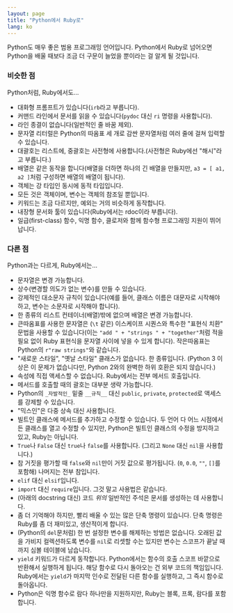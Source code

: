 ```yaml
---
layout: page
title: "Python에서 Ruby로"
lang: ko
---
```


Python도 매우 좋은 범용 프로그래밍 언어입니다. Python에서 Ruby로
넘어오면 Python을 배울 때보다 조금 더 구문이 늘었을 뿐이라는 걸
알게 될 것입니다.

### 비슷한 점

Python처럼, Ruby에서도...

* 대화형 프롬프트가 있습니다(`irb`라고 부릅니다).
* 커맨드 라인에서 문서를 읽을 수 있습니다(`pydoc` 대신 `ri` 명령을
  사용합니다).
* 라인 종결이 없습니다(일반적인 줄 바꿈 제외).
* 문자열 리터럴은 Python의 따옴표 세 개로 감싼 문자열처럼 여러 줄에 걸쳐
  입력할 수 있습니다.
* 대괄호는 리스트에, 중괄호는 사전형에 사용합니다.(사전형은 Ruby에선
  "해시"라고 부릅니다.)
* 배열은 같은 동작을 합니다(배열을 더하면 하나의 긴 배열을 만들지만,
  `a3 = [ a1, a2 ]`처럼 구성하면 배열의 배열이 됩니다).
* 객체는 강 타입인 동시에 동적 타입입니다.
* 모든 것은 객체이며, 변수는 객체의 참조일 뿐입니다.
* 키워드는 조금 다르지만, 예외는 거의 비슷하게 동작합니다.
* 내장형 문서화 툴이 있습니다(Ruby에서는 rdoc이라 부릅니다).
* 일급(first-class) 함수, 익명 함수, 클로저와 함께 함수형 프로그래밍 지원이
  뛰어납니다.

### 다른 점

Python과는 다르게, Ruby에서는...

* 문자열은 변경 가능합니다.
* 상수(변경할 의도가 없는 변수)를 만들 수 있습니다.
* 강제적인 대소문자 규칙이 있습니다(예를 들어, 클래스 이름은 대문자로
  시작해야 하고, 변수는 소문자로 시작해야 합니다).
* 한 종류의 리스트 컨테이너(배열)밖에 없으며 배열은 변경 가능합니다.
* 큰따옴표를 사용한 문자열은 (`\t` 같은) 이스케이프 시퀀스와 특수한 "표현식
  치환" 문법을 사용할 수 있습니다(이는 `"add " + "strings " + "together"`처럼
  적을 필요 없이 Ruby 표현식을 문자열 사이에 넣을 수 있게 합니다).
  작은따옴표는 Python의 `r"raw strings"`와 같습니다.
* "새로운 스타일", "옛날 스타일" 클래스가 없습니다. 한 종류입니다.
  (Python 3 이상은 이 문제가 없습니다만, Python 2와의 완벽한 하위 호환은
  되지 않습니다.)
* 속성에 직접 액세스할 수 없습니다. Ruby에서는 전부 메서드 호출입니다.
* 메서드를 호출할 때의 괄호는 대부분 생략 가능합니다.
* Python의 `_자발적인_` 밑줄 `__규칙__` 대신 `public`, `private`,
  `protected`로 액세스를 강제할 수 있습니다.
* "믹스인"은 다중 상속 대신 사용합니다.
* 빌트인 클래스에 메서드를 추가하고 수정할 수 있습니다. 두 언어 다 어느 시점에서든
  클래스를 열고 수정할 수 있지만, Python은 빌트인 클래스의 수정을 방지하고
  있고, Ruby는 아닙니다.
* `True`나 `False` 대신 `true`나 `false`를 사용합니다. (그리고 `None` 대신
  `nil`을 사용합니다.)
* 참 거짓을 평가할 때 `false`와 `nil`만이 거짓 값으로 평가됩니다.
  (`0`, `0.0`, `""`, `[]`를 포함해) 나머지는 전부 참입니다.
* `elif` 대신 `elsif`입니다.
* `import` 대신 `require`입니다. 그것 말고 사용법은 같습니다.
* (아래의 docstring 대신) 코드 *위의* 일반적인 주석은 문서를 생성하는 데
  사용합니다.
* 좀 더 기억해야 하지만, 빨리 배울 수 있는 많은 단축 명령이 있습니다.
  단축 명령은 Ruby를 좀 더 재미있고, 생산적이게 합니다.
* (Python의 `del`문처럼) 한 번 설정한 변수를 해제하는 방법은 없습니다.
  오래된 값을 가비지 컬렉션하도록 변수를 `nil`로 리셋할 수는 있지만
  변수는 스코프가 끝날 때까지 심볼 테이블에 남습니다.
* `yield` 키워드가 다르게 동작합니다. Python에서는 함수의 호출 스코프 바깥으로
  반환해서 실행하게 됩니다. 해당 함수로 다시 돌아오는 건 외부 코드의 책임입니다.
  Ruby에서는 `yield`가 마지막 인수로 전달된 다른 함수를 실행하고, 그 즉시 함수로
  돌아옵니다.
* Python은 익명 함수로 람다 하나만을 지원하지만, Ruby는 블록, 프록, 람다를
  포함합니다.

